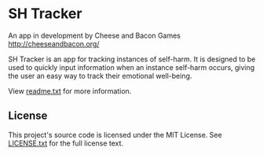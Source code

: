# SH Tracker

An app in development by Cheese and Bacon Games
http://cheeseandbacon.org/

SH Tracker is an app for tracking instances of self-harm. It is designed to be used to quickly input information when
an instance self-harm occurs, giving the user an easy way to track their emotional well-being.

View [readme.txt](docs/readme.txt) for more information.

## License
This project's source code is licensed under the MIT License. See [LICENSE.txt](docs/LICENSE.txt) for the full license text.
